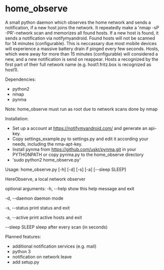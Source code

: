 # home_observe
A small python daemon which observes the home network and sends a notification, if a new host joins the network.
It repeatedly make a 'nmap -sP -PR'-network scan and memorizes all found hosts. If a new host is found, it sends
a notification via notifymyandroid. Found hosts will not be scanned for 14 minutes (configurable). This is neccassary
due most mobile devices will experience a massive battery drain if pinged every few seconds. Hosts, which were away
for more than 15 minutes (configurable) will considered a new, and a new notification is send on reappear.
Hosts a recognized by the first part of their full network name (e.g. host1.fritz.box is recognized as host1).


Dependencies:
- python2
- nmap
- pynma

Note: home_observe must run as root due to network scans done by nmap


Installation:

- Set up a account at https://notifymyandroid.com/ and generate an api-key.
- Copy settings_example.py to settings.py and edit it according your needs, including the nma-apt-key.
- Install pynma from https://github.com/uskr/pynma.git in your PYTHONPATH or copy pynma.py to the home_observe directory
- 'sudo python2 home_observe.py'


Usage: home_observe.py [-h] [-d] [-s] [-a] [--sleep SLEEP]

HereObserve, a local network observer

optional arguments:
  -h, --help     show this help message and exit
  
  -d, --daemon   daemon mode
  
  -s, --status   print status and exit
  
  -a, --active   print active hosts and exit
  
  --sleep SLEEP  sleep after every scan (in seconds)
  
  
  Planned features:
  - additional notification services (e.g. mail)
  - python 3
  - notification on network leave
  - add setup.py

